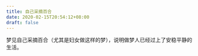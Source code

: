 ```yaml
---
title: 自己采摘百合
date: 2020-02-15T20:54:12+08:00
draft: false
---
```


梦见自己采摘百合（尤其是妇女做这样的梦），说明做梦人已经过上了安稳平静的生活。